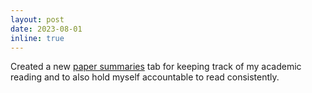 ```yaml
---
layout: post
date: 2023-08-01
inline: true
---
```


Created a new [paper summaries](summaries) tab for keeping track of my academic
reading and to also hold myself accountable to read consistently.